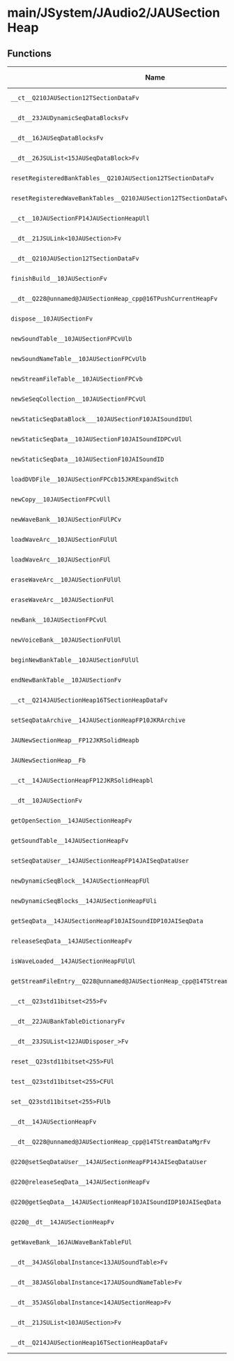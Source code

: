 # main/JSystem/JAudio2/JAUSectionHeap

## Functions

| Name | Address | Match % |
|------|---------|---------|
| `__ct__Q210JAUSection12TSectionDataFv` | `0x8049E4E8` | :x: (0.0%) |
| `__dt__23JAUDynamicSeqDataBlocksFv` | `0x8049E568` | :x: (0.0%) |
| `__dt__16JAUSeqDataBlocksFv` | `0x8049E5DC` | :x: (0.0%) |
| `__dt__26JSUList<15JAUSeqDataBlock>Fv` | `0x8049E638` | :x: (0.0%) |
| `resetRegisteredBankTables__Q210JAUSection12TSectionDataFv` | `0x8049E690` | :x: (0.0%) |
| `resetRegisteredWaveBankTables__Q210JAUSection12TSectionDataFv` | `0x8049E6DC` | :x: (0.0%) |
| `__ct__10JAUSectionFP14JAUSectionHeapUll` | `0x8049E728` | :x: (0.0%) |
| `__dt__21JSULink<10JAUSection>Fv` | `0x8049E7C0` | :x: (0.0%) |
| `__dt__Q210JAUSection12TSectionDataFv` | `0x8049E818` | :x: (0.0%) |
| `finishBuild__10JAUSectionFv` | `0x8049E898` | :x: (0.0%) |
| `__dt__Q228@unnamed@JAUSectionHeap_cpp@16TPushCurrentHeapFv` | `0x8049E908` | :x: (0.0%) |
| `dispose__10JAUSectionFv` | `0x8049E960` | :x: (0.0%) |
| `newSoundTable__10JAUSectionFPCvUlb` | `0x8049E9E8` | :x: (0.0%) |
| `newSoundNameTable__10JAUSectionFPCvUlb` | `0x8049EAAC` | :x: (0.0%) |
| `newStreamFileTable__10JAUSectionFPCvb` | `0x8049EB70` | :x: (0.0%) |
| `newSeSeqCollection__10JAUSectionFPCvUl` | `0x8049ECF8` | :x: (0.0%) |
| `newStaticSeqDataBlock___10JAUSectionF10JAISoundIDUl` | `0x8049ED98` | :x: (0.0%) |
| `newStaticSeqData__10JAUSectionF10JAISoundIDPCvUl` | `0x8049EEE8` | :x: (0.0%) |
| `newStaticSeqData__10JAUSectionF10JAISoundID` | `0x8049EF50` | :x: (0.0%) |
| `loadDVDFile__10JAUSectionFPCcb15JKRExpandSwitch` | `0x8049F018` | :x: (0.0%) |
| `newCopy__10JAUSectionFPCvUll` | `0x8049F0B4` | :x: (0.0%) |
| `newWaveBank__10JAUSectionFUlPCv` | `0x8049F118` | :x: (0.0%) |
| `loadWaveArc__10JAUSectionFUlUl` | `0x8049F1EC` | :x: (0.0%) |
| `loadWaveArc__10JAUSectionFUl` | `0x8049F2B4` | :x: (0.0%) |
| `eraseWaveArc__10JAUSectionFUlUl` | `0x8049F368` | :x: (0.0%) |
| `eraseWaveArc__10JAUSectionFUl` | `0x8049F42C` | :x: (0.0%) |
| `newBank__10JAUSectionFPCvUl` | `0x8049F4DC` | :x: (0.0%) |
| `newVoiceBank__10JAUSectionFUlUl` | `0x8049F5E4` | :x: (0.0%) |
| `beginNewBankTable__10JAUSectionFUlUl` | `0x8049F6D0` | :x: (0.0%) |
| `endNewBankTable__10JAUSectionFv` | `0x8049F7B4` | :x: (0.0%) |
| `__ct__Q214JAUSectionHeap16TSectionHeapDataFv` | `0x8049F804` | :x: (0.0%) |
| `setSeqDataArchive__14JAUSectionHeapFP10JKRArchive` | `0x8049F870` | :x: (0.0%) |
| `JAUNewSectionHeap__FP12JKRSolidHeapb` | `0x8049F8D0` | :x: (0.0%) |
| `JAUNewSectionHeap__Fb` | `0x8049F950` | :x: (0.0%) |
| `__ct__14JAUSectionHeapFP12JKRSolidHeapbl` | `0x8049F994` | :x: (0.0%) |
| `__dt__10JAUSectionFv` | `0x8049FA3C` | :x: (0.0%) |
| `getOpenSection__14JAUSectionHeapFv` | `0x8049FAB0` | :x: (0.0%) |
| `getSoundTable__14JAUSectionHeapFv` | `0x8049FABC` | :x: (0.0%) |
| `setSeqDataUser__14JAUSectionHeapFP14JAISeqDataUser` | `0x8049FAC4` | :x: (0.0%) |
| `newDynamicSeqBlock__14JAUSectionHeapFUl` | `0x8049FAD0` | :x: (0.0%) |
| `newDynamicSeqBlocks__14JAUSectionHeapFUli` | `0x8049FC10` | :x: (0.0%) |
| `getSeqData__14JAUSectionHeapF10JAISoundIDP10JAISeqData` | `0x8049FC74` | :x: (0.0%) |
| `releaseSeqData__14JAUSectionHeapFv` | `0x8049FD14` | :x: (0.0%) |
| `isWaveLoaded__14JAUSectionHeapFUlUl` | `0x8049FD1C` | :x: (0.0%) |
| `getStreamFileEntry__Q228@unnamed@JAUSectionHeap_cpp@14TStreamDataMgrF10JAISoundID` | `0x8049FD88` | :x: (0.0%) |
| `__ct__Q23std11bitset<255>Fv` | `0x8049FDB0` | :x: (0.0%) |
| `__dt__22JAUBankTableDictionaryFv` | `0x8049FDD0` | :x: (0.0%) |
| `__dt__23JSUList<12JAUDisposer_>Fv` | `0x8049FE2C` | :x: (0.0%) |
| `reset__Q23std11bitset<255>FUl` | `0x8049FE84` | :x: (0.0%) |
| `test__Q23std11bitset<255>CFUl` | `0x8049FF00` | :x: (0.0%) |
| `set__Q23std11bitset<255>FUlb` | `0x8049FF7C` | :x: (0.0%) |
| `__dt__14JAUSectionHeapFv` | `0x804A001C` | :x: (0.0%) |
| `__dt__Q228@unnamed@JAUSectionHeap_cpp@14TStreamDataMgrFv` | `0x804A00A8` | :x: (0.0%) |
| `@220@setSeqDataUser__14JAUSectionHeapFP14JAISeqDataUser` | `0x804A0100` | :x: (0.0%) |
| `@220@releaseSeqData__14JAUSectionHeapFv` | `0x804A0108` | :x: (0.0%) |
| `@220@getSeqData__14JAUSectionHeapF10JAISoundIDP10JAISeqData` | `0x804A0110` | :x: (0.0%) |
| `@220@__dt__14JAUSectionHeapFv` | `0x804A0118` | :x: (0.0%) |
| `getWaveBank__16JAUWaveBankTableFUl` | `0x804A0120` | :x: (0.0%) |
| `__dt__34JASGlobalInstance<13JAUSoundTable>Fv` | `0x804A0144` | :x: (0.0%) |
| `__dt__38JASGlobalInstance<17JAUSoundNameTable>Fv` | `0x804A019C` | :x: (0.0%) |
| `__dt__35JASGlobalInstance<14JAUSectionHeap>Fv` | `0x804A01F4` | :x: (0.0%) |
| `__dt__21JSUList<10JAUSection>Fv` | `0x804A0258` | :x: (0.0%) |
| `__dt__Q214JAUSectionHeap16TSectionHeapDataFv` | `0x804A02B0` | :x: (0.0%) |
